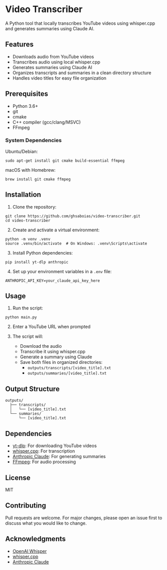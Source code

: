 # Video Transcriber

A Python tool that locally transcribes YouTube videos using whisper.cpp and generates summaries using Claude AI.

## Features

- Downloads audio from YouTube videos
- Transcribes audio using local whisper.cpp
- Generates summaries using Claude AI
- Organizes transcripts and summaries in a clean directory structure
- Handles video titles for easy file organization

## Prerequisites

- Python 3.6+
- git
- cmake
- C++ compiler (gcc/clang/MSVC)
- FFmpeg

### System Dependencies

Ubuntu/Debian:
```
sudo apt-get install git cmake build-essential ffmpeg
```

macOS with Homebrew:
```
brew install git cmake ffmpeg
```

## Installation

1. Clone the repository:
```
git clone https://github.com/ghsaboias/video-transcriber.git
cd video-transcriber
```

2. Create and activate a virtual environment:
```
python -m venv .venv
source .venv/bin/activate  # On Windows: .venv\Scripts\activate
```

3. Install Python dependencies:
```
pip install yt-dlp anthropic
```

4. Set up your environment variables in a `.env` file:
```
ANTHROPIC_API_KEY=your_claude_api_key_here
```

## Usage

1. Run the script:
```
python main.py
```

2. Enter a YouTube URL when prompted

3. The script will:
   - Download the audio
   - Transcribe it using whisper.cpp
   - Generate a summary using Claude
   - Save both files in organized directories:
     - `outputs/transcripts/[video_title].txt`
     - `outputs/summaries/[video_title].txt`

## Output Structure

```
outputs/
  ├── transcripts/
  │   └── [video_title].txt
  └── summaries/
      └── [video_title].txt
```

## Dependencies

- [yt-dlp](https://github.com/yt-dlp/yt-dlp): For downloading YouTube videos
- [whisper.cpp](https://github.com/ggerganov/whisper.cpp): For transcription
- [Anthropic Claude](https://www.anthropic.com/): For generating summaries
- [FFmpeg](https://ffmpeg.org/): For audio processing

## License

MIT

## Contributing

Pull requests are welcome. For major changes, please open an issue first to discuss what you would like to change.

## Acknowledgments

- [OpenAI Whisper](https://github.com/openai/whisper)
- [whisper.cpp](https://github.com/ggerganov/whisper.cpp)
- [Anthropic Claude](https://www.anthropic.com/)
